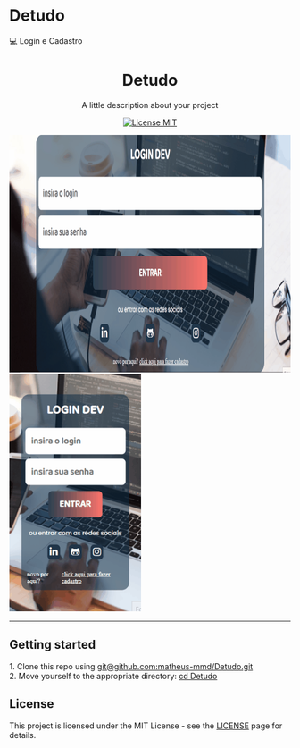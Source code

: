 # Detudo
:computer:  Login e Cadastro

[//]: # ()
<h1 align="center">
Detudo
</h1>

<p align="center">A little description about your project</p>

<p align="center">
  <a href="https://opensource.org/licenses/MIT">
    <img src="https://img.shields.io/badge/License-MIT-blue.svg" alt="License MIT">
  </a>
</p>

[//]: # (Add your gifs/images here:)
<div aling="center">
  <img src="img.readme/tela.gif" alt="demo" height="425">
  <img src="img.readme/celular.gif" alt="demo" height="425">
</div>

<hr />


## Getting started

<div aling="center">
1. Clone this repo using <a href="#"> git@github.com:matheus-mmd/Detudo.git</a> <br>
2. Move yourself to the appropriate directory: <a href="#"> cd Detudo</a><br>

</div>

## License

This project is licensed under the MIT License - see the [LICENSE](https://opensource.org/licenses/MIT) page for details.

